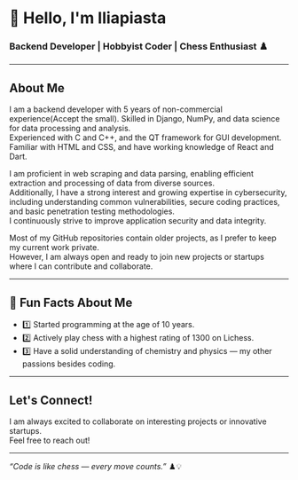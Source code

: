 # 👋 Hello, I'm Iliapiasta

### Backend Developer | Hobbyist Coder | Chess Enthusiast ♟️

---

## About Me

I am a backend developer with 5 years of non-commercial experience(Accept the small). 
Skilled in Django, NumPy, and data science for data processing and analysis.  
Experienced with C and C++, and the QT framework for GUI development.  
Familiar with HTML and CSS, and have working knowledge of React and Dart.

I am proficient in web scraping and data parsing, enabling efficient extraction and processing of data from diverse sources.  
Additionally, I have a strong interest and growing expertise in cybersecurity, including understanding common vulnerabilities, secure coding practices, and basic penetration testing methodologies.  
I continuously strive to improve application security and data integrity.

Most of my GitHub repositories contain older projects, as I prefer to keep my current work private.  
However, I am always open and ready to join new projects or startups where I can contribute and collaborate.

---

## 🎯 Fun Facts About Me

- 1️⃣ Started programming at the age of 10 years. 
- 2️⃣ Actively play chess with a highest rating of 1300 on Lichess. 
- 3️⃣ Have a solid understanding of chemistry and physics — my other passions besides coding. 

---

## Let's Connect!

I am always excited to collaborate on interesting projects or innovative startups.  
Feel free to reach out!

---

*“Code is like chess — every move counts.”* ♟️💡
